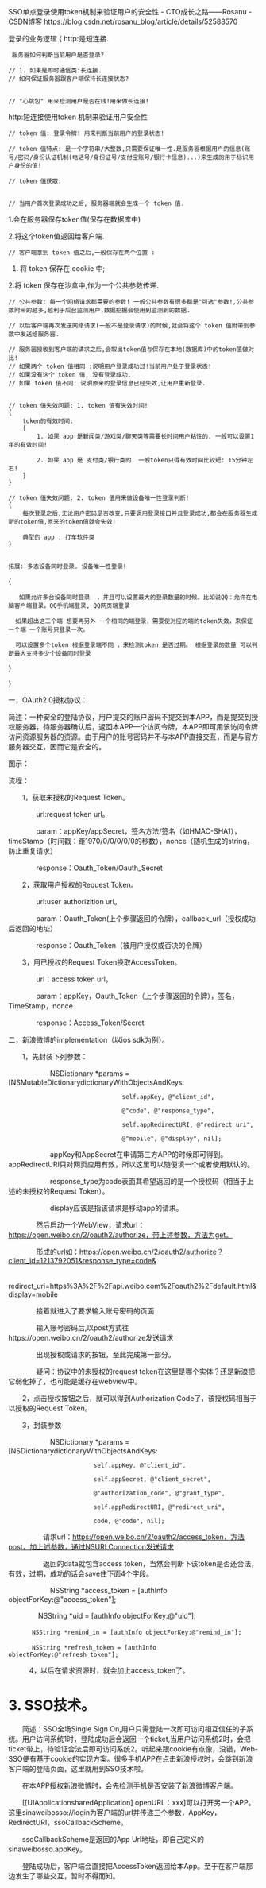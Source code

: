 SSO单点登录使用token机制来验证用户的安全性 - CTO成长之路——Rosanu - CSDN博客 https://blog.csdn.net/rosanu_blog/article/details/52588570

登录的业务逻辑
{
    http:是短连接.
    
     服务器如何判断当前用户是否登录?
    
    // 1. 如果是即时通信类:长连接.
    // 如何保证服务器跟客户端保持长连接状态?
    

    // "心跳包" 用来检测用户是否在线!用来做长连接!

 

http:短连接使用token 机制来验证用户安全性

    
    // token 值: 登录令牌! 用来判断当前用户的登录状态!
    
    // token 值特点: 是一个字符串/大整数,只需要保证唯一性.是服务器根据用户的信息(账号/密码/身份认证机制(电话号/身份证号/支付宝账号/银行卡信息)...)来生成的用于标识用户身份的值!
    
    // token 值获取:
    

    // 当用户首次登录成功之后, 服务器端就会生成一个 token 值. 

1.会在服务器保存token值(保存在数据库中) 

2.将这个token值返回给客户端.

    

    // 客户端拿到 token 值之后,一般保存在两个位置 : 

1. 将 token 保存在 cookie 中;

2.将 token 保存在沙盒中,作为一个公共参数传递.

    
    // 公共参数: 每一个网络请求都需要的参数! 一般公共参数有很多都是"可选"参数!,公共参数附带的越多,越利于后台监测用户,数据挖掘会使用到监测到的数据.
    
    // 以后客户端再次发送网络请求(一般不是登录请求)的时候,就会将这个 token 值附带到参数中发送给服务器.
    
    // 服务器接收到客户端的请求之后,会取出token值与保存在本地(数据库)中的token值做对比!
    // 如果两个 token 值相同 :说明用户登录成功过!当前用户处于登录状态!
    // 如果没有这个 token 值, 没有登录成功.
    // 如果 token 值不同: 说明原来的登录信息已经失效,让用户重新登录.
    
    
    // token 值失效问题: 1. token 值有失效时间!
    {
        token的有效时间:
        {
            1. 如果 app 是新闻类/游戏类/聊天类等需要长时间用户粘性的. 一般可以设置1年的有效时间!
            
            2. 如果 app 是 支付类/银行类的. 一般token只得有效时间比较短: 15分钟左右!
        }
    }
    
    // token 值失效问题: 2. token 值用来做设备唯一性登录判断!
    {
        每次登录之后,无论用户密码是否改变,只要调用登录接口并且登录成功,都会在服务器生成新的token值,原来的token值就会失效!
        
        典型的 app : 打车软件类
    }


    拓展: 多态设备同时登录. 设备唯一性登录!

{ 

       如果允许多台设备同时登录  ，并且可以设置最大的登录数量的时候。比如说QQ：允许在电脑客户端登录，QQ手机端登录, QQ网页端登录

      如果超出这三个端 想要再另外 一个相同的端登录，需要使对应的端的token失效，来保证一个端 一个账号只登录一次。

      可以设置多个token 根据登录端不同 ，来检测token 是否过期。 根据登录的数量 可以判断最大支持多少个设备同时登录

}

 

}

 

一，OAuth2.0授权协议：

简述：一种安全的登陆协议，用户提交的账户密码不提交到本APP，而是提交到授权服务器，待服务器确认后，返回本APP一个访问令牌，本APP即可用该访问令牌访问资源服务器的资源。由于用户的账号密码并不与本APP直接交互，而是与官方服务器交互，因而它是安全的。

图示：

 

流程：

　　1，获取未授权的Request Token。

　　　　url:request token url。

　　　　param：appKey/appSecret，签名方法/签名（如HMAC-SHA1），timeStamp（时间戳：距1970/0/0/0/0/0的秒数），nonce（随机生成的string，防止重复请求）

　　　　response：Oauth_Token/Oauth_Secret

　　2，获取用户授权的Request Token。

　　　　url:user authorizition url。

　　　　param：Oauth_Token(上个步骤返回的令牌），callback_url（授权成功后返回的地址）

　　　　response：Oauth_Token（被用户授权或否决的令牌）

　　3，用已授权的Request Token换取AccessToken。

　　　　url：access token url。

　　　　param：appKey，Oauth_Token（上个步骤返回的令牌），签名，TimeStamp，nonce

　　　　response：Access_Token/Secret

二，新浪微博的implementation（以ios sdk为例）。

　　1，先封装下列参数：

　　　　　　NSDictionary *params = [NSMutableDictionarydictionaryWithObjectsAndKeys:

                                    self.appKey, @"client_id",

                                    @"code", @"response_type",

                                    self.appRedirectURI, @"redirect_uri",

                                    @"mobile", @"display", nil];

　　　　　　appKey和AppSecret在申请第三方APP的时候即可得到。appRedirectURI只对网页应用有效，所以这里可以随便填一个或者使用默认的。

　　　　　　response_type为code表面其希望返回的是一个授权码（相当于上述的未授权的Request Token）。

　　　　　　display应该是指该请求是移动app的请求。

　　　　然后启动一个WebView，请求url：https://open.weibo.cn/2/oauth2/authorize，带上述参数，方法为get。

　　　　形成的url如：https://open.weibo.cn/2/oauth2/authorize？client_id=1213792051&response_type=code&

　　　　　　　　　　 redirect_uri=https%3A%2F%2Fapi.weibo.com%2Foauth2%2Fdefault.html&display=mobile

　　　　接着就进入了要求输入账号密码的页面

　　　　输入账号密码后,以post方式往https://open.weibo.cn/2/oauth2/authorize发送请求

　　　　出现授权或请求的按钮，至此完成第一部分。

　　　　疑问：协议中的未授权的request token在这里是哪个实体？还是新浪把它弱化掉了，也可能是缓存在webview中。

　　2，点击授权按钮之后，就可以得到Authorization Code了，该授权码相当于以授权的Request Token。

　　3，封装参数

　　　　　　NSDictionary *params = [NSDictionarydictionaryWithObjectsAndKeys:

                            self.appKey, @"client_id",

                            self.appSecret, @"client_secret",

                            @"authorization_code", @"grant_type",

                            self.appRedirectURI, @"redirect_uri",

                            code, @"code", nil];
　　　　　请求url：https://open.weibo.cn/2/oauth2/access_token，方法post，加上述参数，通过NSURLConnection发送请求

　　　　　返回的data就包含access token，当然会判断下该token是否还合法，有效，过期，成功的话会save住下面4个字段。

　　　　　　NSString *access_token = [authInfo objectForKey:@"access_token"];

   　　　　 NSString *uid = [authInfo objectForKey:@"uid"];

    　　　　NSString *remind_in = [authInfo objectForKey:@"remind_in"];

    　　　　NSString *refresh_token = [authInfo objectForKey:@"refresh_token"];

　　　4，以后在请求资源时，就会加上access_token了。

# 3. SSO技术。

　　简述：SSO全场Single Sign On,用户只需登陆一次即可访问相互信任的子系统。用户访问系统1时，登陆成功后会返回一个ticket,当用户访问系统2时，会把ticket带上，待验证合法后即可访问系统2。听起来跟cookie有点像，没错，Web-SSO便有基于cookie的实现方案。很多手机APP在点击新浪授权时，会跳到新浪客户端的登陆页面，这里就用到SSO技术啦。

　　在本APP授权新浪微博时，会先检测手机是否安装了新浪微博客户端。

　　[[UIApplicationsharedApplication] openURL：xxx]可以打开另一个APP。这里sinaweibosso://login为客户端的url并传递三个参数，AppKey，RedirectURI，ssoCallbackScheme。

　　ssoCallbackScheme是返回的App Url地址，即自己定义的sinaweibosso.appKey。

　　登陆成功后，客户端会直接把AccessToken返回给本App。至于在客户端那边发生了哪些交互，暂时不得而知。　　